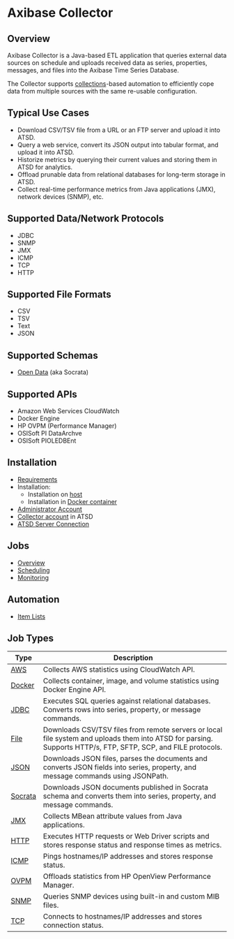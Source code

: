 # Axibase Collector

## Overview

Axibase Collector is a Java-based ETL application that queries external data sources on schedule and uploads received data as series, properties, messages, and files into the Axibase Time Series Database.

The Collector supports [collections](/docs/collections.md)-based automation to efficiently cope data from multiple sources with the same re-usable configuration.

## Typical Use Cases

* Download CSV/TSV file from a URL or an FTP server and upload it into ATSD.
* Query a web service, convert its JSON output into tabular format, and upload it into ATSD.
* Historize metrics by querying their current values and storing them in ATSD for analytics.
* Offload prunable data from relational databases for long-term storage in ATSD.
* Collect real-time performance metrics from Java applications (JMX), network devices (SNMP), etc.

## Supported Data/Network Protocols

* JDBC
* SNMP
* JMX
* ICMP
* TCP
* HTTP

## Supported File Formats

* CSV
* TSV
* Text
* JSON

## Supported Schemas

* [Open Data](https://project-open-data.cio.gov/v1.1/schema/) (aka Socrata)

## Supported APIs

* Amazon Web Services CloudWatch
* Docker Engine
* HP OVPM (Performance Manager)
* OSISoft PI DataArchve
* OSISoft PIOLEDBEnt

## Installation

* [Requirements](/docs/requirements.md)
* Installation:
  - Installation on [host](/docs/installation.md)
  - Installation in [Docker container](/docs/installation-on-docker.md)
* [Administrator Account](/docs/configure-administrator-account.md)
* [Collector account](https://github.com/axibase/atsd/blob/master/docs/administration/collector-account.md) in ATSD
* [ATSD Server Connection](/docs/atsd-server-connection.md)

## Jobs

* [Overview](/docs/job-generic.md)
* [Scheduling](/docs/scheduling.md)
* [Monitoring](/docs/monitoring.md)

## Automation

* [Item Lists](/docs/collections.md)

## Job Types

**Type** | **Description**
----- | -----
[AWS](/docs/jobs/aws.md) | Collects AWS statistics using CloudWatch API.
[Docker](/docs/jobs/docker.md) | Collects container, image, and volume statistics using Docker Engine API.
[JDBC](/docs/jobs/jdbc.md) | Executes SQL queries against relational databases.<br>Converts rows into series,  property, or message commands.
[File](/docs/jobs/file.md) | Downloads CSV/TSV files from remote servers or local file system and uploads them into ATSD for parsing.<br>Supports HTTP/s, FTP, SFTP, SCP, and FILE protocols.
[JSON](/docs/jobs/json.md) | Downloads JSON files, parses the documents and converts JSON fields into series, property, and message commands using JSONPath.
[Socrata](/docs/jobs/socrata.md) | Downloads JSON documents published in Socrata schema and converts them into series, property, and message commands.
[JMX](/docs/jobs/jmx.md) | Collects MBean attribute values from Java applications.
[HTTP](/docs/jobs/http.md) | Executes HTTP requests or Web Driver scripts and stores response status and response times as metrics.
[ICMP](/docs/jobs/icmp.md) | Pings hostnames/IP addresses and stores response status.
[OVPM](/docs/jobs/ovpm.md) | Offloads statistics from HP OpenView Performance Manager.
[SNMP](/docs/jobs/snmp.md) | Queries SNMP devices using built-in and custom MIB files.
[TCP](/docs/jobs/tcp.md) | Connects to hostnames/IP addresses and stores connection status.
